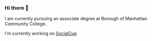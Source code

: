 ### Hi there 👋

I am currently pursuing an associate degree at Borough of Manhattan Community College.

I'm currently working on [SocialCue](https://github.com/Chimbay/SocialCueWebapp).
<!--
**EmmanuelR21/EmmanuelR21** is a ✨ _special_ ✨ repository because its `README.md` (this file) appears on your GitHub profile.

Here are some ideas to get you started:

- 🔭 I’m currently working on ...
- 🌱 I’m currently learning ...
- 👯 I’m looking to collaborate on ...
- 🤔 I’m looking for help with ...
- 💬 Ask me about ...
- 📫 How to reach me: ...
- 😄 Pronouns: ...
- ⚡ Fun fact: ...
-->
